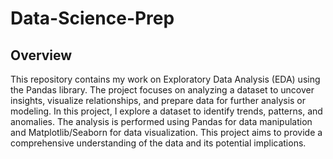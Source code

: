 # Data-Science-Prep
## Overview

This repository contains my work on Exploratory Data Analysis (EDA) using the Pandas library. The project focuses on analyzing a dataset to uncover insights, visualize relationships, and prepare data for further analysis or modeling.
In this project, I explore a dataset to identify trends, patterns, and anomalies. The analysis is performed using Pandas for data manipulation and Matplotlib/Seaborn for data visualization. This project aims to provide a comprehensive understanding of the data and its potential implications.
